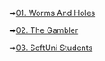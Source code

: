 ➡[01. Worms And Holes](https://softuni.bg/downloads/svn/python-advanced/Sept-2023/Python-Advanced/Retake-Exam/01-Worms-and-Holes-Problem-Description.docx)

➡[02. The Gambler](https://softuni.bg/downloads/svn/python-advanced/Sept-2023/Python-Advanced/Retake-Exam/02-The-Gambler-Problem-Description.docx)

➡[03. SoftUni Students](https://softuni.bg/downloads/svn/python-advanced/Sept-2023/Python-Advanced/Retake-Exam/03-SoftUni-Students-Problem-Description.docx)
